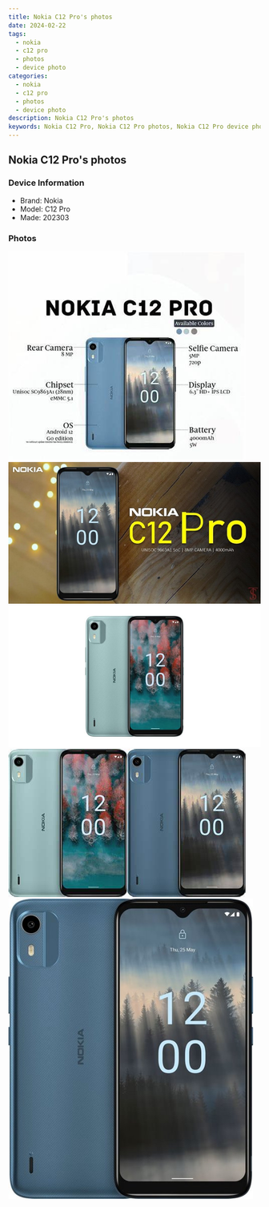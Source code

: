 ```yaml
---
title: Nokia C12 Pro's photos
date: 2024-02-22
tags: 
  - nokia
  - c12 pro
  - photos
  - device photo
categories: 
  - nokia
  - c12 pro
  - photos
  - device photo
description: Nokia C12 Pro's photos
keywords: Nokia C12 Pro, Nokia C12 Pro photos, Nokia C12 Pro device photo
---
```


## Nokia C12 Pro's photos

### Device Information

- Brand: Nokia
- Model: C12 Pro
- Made: 202303

### Photos

![/images/best-assets/devices/nokia/nokia-c12-pro/1.jpg](/images/best-assets/devices/nokia/nokia-c12-pro/1.jpg)
![/images/best-assets/devices/nokia/nokia-c12-pro/2.jpg](/images/best-assets/devices/nokia/nokia-c12-pro/2.jpg)
![/images/best-assets/devices/nokia/nokia-c12-pro/3.jpg](/images/best-assets/devices/nokia/nokia-c12-pro/3.jpg)
![/images/best-assets/devices/nokia/nokia-c12-pro/4.jpg](/images/best-assets/devices/nokia/nokia-c12-pro/4.jpg)
![/images/best-assets/devices/nokia/nokia-c12-pro/5.jpg](/images/best-assets/devices/nokia/nokia-c12-pro/5.jpg)
